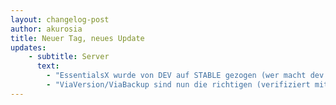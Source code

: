 ```yaml
---
layout: changelog-post
author: akurosia
title: Neuer Tag, neues Update
updates:
    - subtitle: Server
      text:
        - "EssentialsX wurde von DEV auf STABLE gezogen (wer macht dev als Standart???)"
        - "ViaVersion/ViaBackup sind nun die richtigen (verifiziert mit 1.9.1 und 1.19.1)"
---
```

